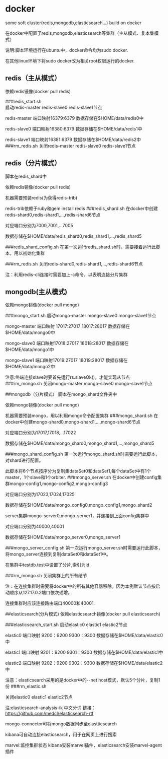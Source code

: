 # docker
some soft cluster(redis,mongodb,elasticsearch...) build on docker

在docker中配置了redis,mongodb,elasticsearch等集群（主从模式、复本集模式）

说明:脚本环境运行在ubuntu中，docker命令均为sudo docker.

在其他linux环境下将sudo docker改为相关root权限运行的docker.
## redis（主从模式）
依赖redis镜像(docker pull redis)

###redis_start.sh  
启动redis-master redis-slave0 redis-slave1节点

redis-master 端口映射16379:6379 数据存储在$HOME/data/redis0中

redis-slave0 端口映射16380:6379 数据存储在$HOME/data/redis1中

redis-slave1 端口映射16381:6379 数据存储在$HOME/data/redis2中
###rm_redis.sh 
关闭redis-master redis-slave0 redis-slave1节点

## redis（分片模式）
脚本在redis_shard中

依赖redis镜像(docker pull redis)

机器需要预装redis(为获得redis-trib)

redis-trib依赖于ruby和gem install redis
###redis_shard.sh
在docker中创建redis-shard0,redis-shard1,...,redis-shard6节点

对应端口分别为7000,7001,...7005

数据存储在$HOME/data/redis_shard0,redis_shard1,...,redis_shard5

###redis_shard_config.sh
在第一次运行redis_shard.sh时，需要接着运行此脚本，用以初始化集群

###rm_redis.sh
关闭redis-shard0,redis-shard1,...,redis-shard6节点

注：利用redis-cli连接时需要加上-c命令，以表明连接分片集群

## mongodb(主从模式) 
依赖mongo镜像(docker pull mongo)

###mongo_start.sh 
启动mongo-master mongo-slave0 mongo-slave1节点

mongo-master 端口映射 17017:27017 18017:28017 数据存储在$HOME/data/mongo0中

mongo-slave0 端口映射17018:27017 18018:28017 数据存储在$HOME/data/mongo1中

mongo-slave1 端口映射17019:27017 18019:28017 数据存储在$HOME/data/mongo2中

注意:终端连接slave时要首先运行rs.slaveOk()，才能实现从节点
###rm_mongo.sh 
关闭mongo-master mongo-slave0 mongo-slave1节点

##mongodb（分片模式）
脚本在mongo_shard文件夹中

依赖mongo镜像(docker pull mongo)

机器需要预装mongo，用以利用mongo命令配置集群
###mongo_shard.sh 
在docker中创建mongo-shard0,mongo-shard1,...,mongo-shard6节点

对应端口分别为17017,17018,...17022

数据存储在$HOME/data/mongo_shard0,mongo_shard1,...,mongo_shard5

###mongo_shard_config.sh
第一次运行mongo_shard.sh时需要运行此脚本，对shard进行配置。

此脚本将6个节点按序分为复制集dataSet0和dataSet1,每个dataSet中有1个master，1个slave和1个orbiter.
###mongo_server.sh
在docker中创建config集群mongo-config1,mongo-config2,mongo-config3

对应端口分别为17023,17024,17025

数据存储在$HOME/data/mongo_config0,mongo_config1,mongo_shard2

server集群mongo-server0,mongo-server1，并连接到上面config集群中

对应端口分别为40000,40001

数据存储在$HOME/data/mongo_server0,mongo_server1

###mongo_server_config.sh
第一次运行mongo_server.sh时需要运行此脚本，将mongo_server连接到复制dataSet0和dataSet1中。

在集群中testdb.test中设置了分片,索引为id.

###rm_mongo.sh
关闭集群上的所有结节

注：在连接集群时需要将docker中的所有其他容器移除。因为本例默认节点按启动顺序从127.17.0.2端口依次递增。

连接集群时应该连接路由端口40000和40001.

##elasticsearch(分片模式)
依赖elasticsearch镜像(docker pull elasticsearch)

###elasticsearch_start.sh 
启动elastic0 elastic1 elastic2节点

elastic0 端口映射 9200：9200 9300：9300 数据存储在$HOME/data/elastic0中

elastic1 端口映射 9201：9200 9301：9300 数据存储在$HOME/data/elastic1中

elastic2 端口映射 9202：9200 9302：9300 数据存储在$HOME/data/elastic2中

注意：elasticsearch采用的是docker中的--net host模式，默认5个分片，复制1份
###rm_elastic.sh 

关闭elastic0 elastic1 elastic2节点

注:elasticsearch-analysis-ik 中文分词 链接：https://github.com/medcl/elasticsearch-rtf

mongo-connector可将mongo数据同步至elastticsearch

kibana可自动连接elasticsearch，用于在网页上进行搜索

marvel:监控集群状态 kibana安装marvel插件，elasticsearch安装marvel-agent插件




 


